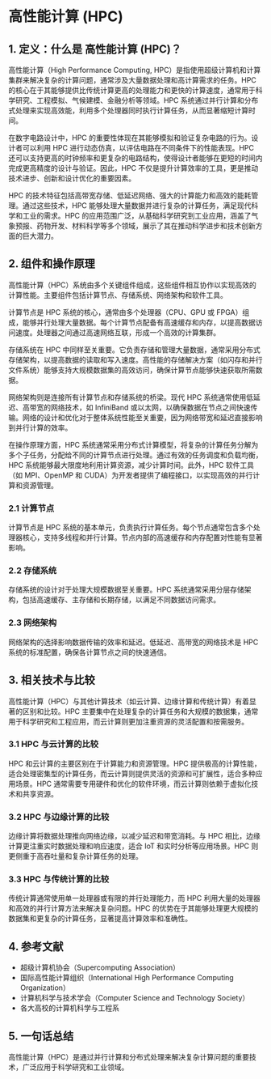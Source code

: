 # 高性能计算 (HPC)

## 1. 定义：什么是 **高性能计算 (HPC)**？
高性能计算（High Performance Computing, HPC）是指使用超级计算机和计算集群来解决复杂的计算问题，通常涉及大量数据处理和高计算需求的任务。HPC 的核心在于其能够提供比传统计算更高的处理能力和更快的计算速度，通常用于科学研究、工程模拟、气候建模、金融分析等领域。HPC 系统通过并行计算和分布式处理来实现高效能，利用多个处理器同时执行计算任务，从而显著缩短计算时间。

在数字电路设计中，HPC 的重要性体现在其能够模拟和验证复杂电路的行为。设计者可以利用 HPC 进行动态仿真，以评估电路在不同条件下的性能表现。HPC 还可以支持更高的时钟频率和更复杂的电路结构，使得设计者能够在更短的时间内完成更高精度的设计与验证。因此，HPC 不仅是提升计算效率的工具，更是推动技术进步、创新和设计优化的重要因素。

HPC 的技术特征包括高带宽存储、低延迟网络、强大的计算能力和高效的能耗管理。通过这些技术，HPC 能够处理大量数据并进行复杂的计算任务，满足现代科学和工业的需求。HPC 的应用范围广泛，从基础科学研究到工业应用，涵盖了气象预报、药物开发、材料科学等多个领域，展示了其在推动科学进步和技术创新方面的巨大潜力。

## 2. 组件和操作原理
高性能计算（HPC）系统由多个关键组件组成，这些组件相互协作以实现高效的计算性能。主要组件包括计算节点、存储系统、网络架构和软件工具。

计算节点是 HPC 系统的核心，通常由多个处理器（CPU、GPU 或 FPGA）组成，能够并行处理大量数据。每个计算节点配备有高速缓存和内存，以提高数据访问速度。处理器之间通过高速网络互联，形成一个高效的计算集群。

存储系统在 HPC 中同样至关重要。它负责存储和管理大量数据，通常采用分布式存储架构，以提高数据的读取和写入速度。高性能的存储解决方案（如闪存和并行文件系统）能够支持大规模数据集的高效访问，确保计算节点能够快速获取所需数据。

网络架构则是连接所有计算节点和存储系统的桥梁。现代 HPC 系统通常使用低延迟、高带宽的网络技术，如 InfiniBand 或以太网，以确保数据在节点之间快速传输。网络的设计和优化对于整体系统性能至关重要，因为网络带宽和延迟直接影响到并行计算的效率。

在操作原理方面，HPC 系统通常采用分布式计算模型，将复杂的计算任务分解为多个子任务，分配给不同的计算节点进行处理。通过有效的任务调度和负载均衡，HPC 系统能够最大限度地利用计算资源，减少计算时间。此外，HPC 软件工具（如 MPI、OpenMP 和 CUDA）为开发者提供了编程接口，以实现高效的并行计算和资源管理。

### 2.1 计算节点
计算节点是 HPC 系统的基本单元，负责执行计算任务。每个节点通常包含多个处理器核心，支持多线程和并行计算。节点内部的高速缓存和内存配置对性能有显著影响。

### 2.2 存储系统
存储系统的设计对于处理大规模数据至关重要。HPC 系统通常采用分层存储架构，包括高速缓存、主存储和长期存储，以满足不同数据访问需求。

### 2.3 网络架构
网络架构的选择影响数据传输的效率和延迟。低延迟、高带宽的网络技术是 HPC 系统的标准配置，确保各计算节点之间的快速通信。

## 3. 相关技术与比较
高性能计算（HPC）与其他计算技术（如云计算、边缘计算和传统计算）有着显著的区别和比较。HPC 主要集中在处理复杂的计算任务和大规模的数据集，通常用于科学研究和工程应用，而云计算则更加注重资源的灵活配置和按需服务。

### 3.1 HPC 与云计算的比较
HPC 和云计算的主要区别在于计算能力和资源管理。HPC 提供极高的计算性能，适合处理密集型的计算任务，而云计算则提供灵活的资源和可扩展性，适合多种应用场景。HPC 通常需要专用硬件和优化的软件环境，而云计算则依赖于虚拟化技术和共享资源。

### 3.2 HPC 与边缘计算的比较
边缘计算将数据处理推向网络边缘，以减少延迟和带宽消耗。与 HPC 相比，边缘计算更注重实时数据处理和响应速度，适合 IoT 和实时分析等应用场景。HPC 则更侧重于高吞吐量和复杂计算任务的处理。

### 3.3 HPC 与传统计算的比较
传统计算通常使用单一处理器或有限的并行处理能力，而 HPC 利用大量的处理器和高效的并行计算方法来解决复杂问题。HPC 的优势在于其能够处理更大规模的数据集和更复杂的计算任务，显著提高计算效率和准确性。

## 4. 参考文献
- 超级计算机协会（Supercomputing Association）
- 国际高性能计算组织（International High Performance Computing Organization）
- 计算机科学与技术学会（Computer Science and Technology Society）
- 各大高校的计算机科学与工程系

## 5. 一句话总结
高性能计算（HPC）是通过并行计算和分布式处理来解决复杂计算问题的重要技术，广泛应用于科学研究和工业领域。